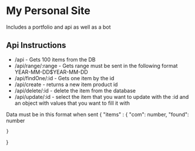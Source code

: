 # My Personal Site

Includes a portfolio and api as well as a bot

## Api Instructions

* /api - Gets 100 items from the DB
* /api/range/:range - Gets range must be sent in the following format YEAR-MM-DD$YEAR-MM-DD
* /api/findOne/:id - Gets one item by the id
* /api/create - returns a new item product id
* /api/delete/:id - delete the item from the database
* /api/update/:id - select the item that you want to update with the :id and an object with values that you want to fill it with

Data must be in this format when sent
{
	"items" : {
		"com": number,
		"found": number
	
	}
}

